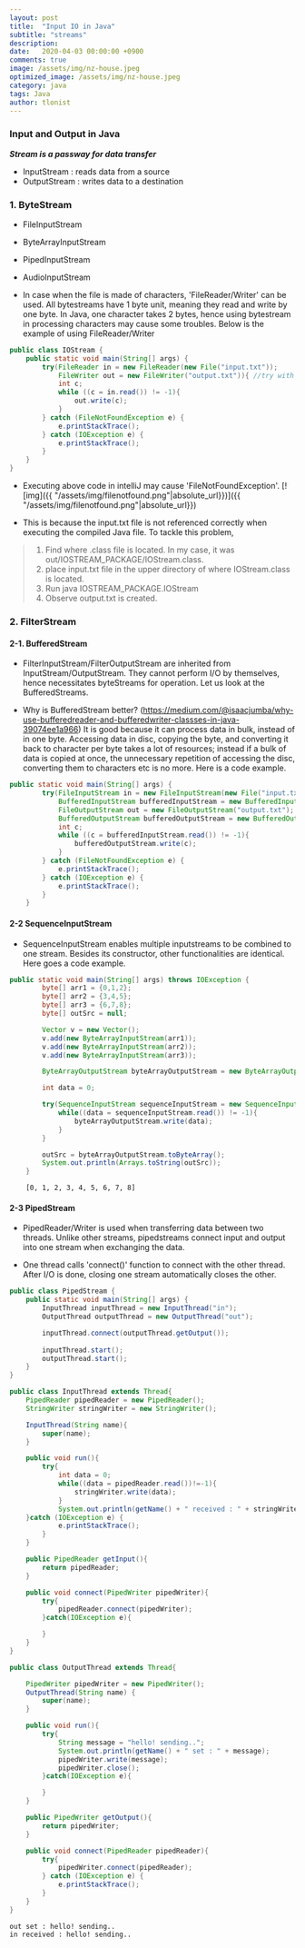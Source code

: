 ```yaml
---
layout: post
title:  "Input IO in Java"
subtitle: "streams"
description:
date:   2020-04-03 00:00:00 +0900
comments: true
image: /assets/img/nz-house.jpeg
optimized_image: /assets/img/nz-house.jpeg
category: java
tags: Java
author: tlonist
---
```


### Input and Output in Java

***Stream is a passway for data transfer***
- InputStream : reads data from a source
- OutputStream : writes data to a destination

### 1. ByteStream

- FileInputStream
- ByteArrayInputStream
- PipedInputStream
- AudioInputStream

- In case when the file is made of characters, 'FileReader/Writer' can be used. All bytestreams have 1 byte unit, meaning they read and write by one byte. In Java, one character takes 2 bytes, hence using bytestream in processing characters may cause some troubles. Below is the example of using FileReader/Writer


```java
public class IOStream {
    public static void main(String[] args) {
        try(FileReader in = new FileReader(new File("input.txt"));
            FileWriter out = new FileWriter("output.txt")){ //try with source
            int c;
            while ((c = in.read()) != -1){
                out.write(c);
            }
        } catch (FileNotFoundException e) {
            e.printStackTrace();
        } catch (IOException e) {
            e.printStackTrace();
        }
    }
}
```

- Executing above code in intelliJ may cause 'FileNotFoundException'.
[![img]({{ "/assets/img/filenotfound.png"|absolute_url}})]({{ "/assets/img/filenotfound.png"|absolute_url}})

- This is because the input.txt file is not referenced correctly when executing the compiled Java file. To tackle this problem, 

> 1. Find where .class file is located. In my case, it was out/IOSTREAM_PACKAGE/IOStream.class.
> 2. place input.txt file in the upper directory of where IOStream.class is located.
> 3. Run java IOSTREAM_PACKAGE.IOStream
> 4. Observe output.txt is created.

### 2. FilterStream

#### 2-1. BufferedStream
- FilterInputStream/FilterOutputStream are inherited from InputStream/OutputStream. They cannot perform I/O by themselves, hence necessitates byteStreams for operation. Let us look at the BufferedStreams. 

- Why is BufferedStream better? (https://medium.com/@isaacjumba/why-use-bufferedreader-and-bufferedwriter-classses-in-java-39074ee1a966) It is good because it can process data in bulk, instead of in one byte. Accessing data in disc, copying the byte, and converting it back to character per byte takes a lot of resources; instead if a bulk of data is copied at once, the unnecessary repetition of accessing the disc, converting them to characters etc is no more. Here is a code example.


```java
public static void main(String[] args) {
        try(FileInputStream in = new FileInputStream(new File("input.txt"));
            BufferedInputStream bufferedInputStream = new BufferedInputStream(in, 5);
            FileOutputStream out = new FileOutputStream("output.txt");
            BufferedOutputStream bufferedOutputStream = new BufferedOutputStream(out, 5)){ //try with source
            int c;
            while ((c = bufferedInputStream.read()) != -1){
                bufferedOutputStream.write(c);
            }
        } catch (FileNotFoundException e) {
            e.printStackTrace();
        } catch (IOException e) {
            e.printStackTrace();
        }
    }
```

#### 2-2 SequenceInputStream

- SequenceInputStream enables multiple inputstreams to be combined to one stream. Besides its constructor, other functionalities are identical. Here goes a code example.

```java
public static void main(String[] args) throws IOException {
        byte[] arr1 = {0,1,2};
        byte[] arr2 = {3,4,5};
        byte[] arr3 = {6,7,8};
        byte[] outSrc = null;

        Vector v = new Vector();
        v.add(new ByteArrayInputStream(arr1));
        v.add(new ByteArrayInputStream(arr2));
        v.add(new ByteArrayInputStream(arr3));

        ByteArrayOutputStream byteArrayOutputStream = new ByteArrayOutputStream();

        int data = 0;

        try(SequenceInputStream sequenceInputStream = new SequenceInputStream(v.elements())){
            while((data = sequenceInputStream.read()) != -1){
                byteArrayOutputStream.write(data);
            }
        }

        outSrc = byteArrayOutputStream.toByteArray();
        System.out.println(Arrays.toString(outSrc));
    }
```

```console
    [0, 1, 2, 3, 4, 5, 6, 7, 8]
```

#### 2-3 PipedStream

- PipedReader/Writer is used when transferring data between two threads. Unlike other streams, pipedstreams connect input and output into one stream when exchanging the data.

- One thread calls 'connect()' function to connect with the other thread. After I/O is done, closing one stream automatically closes the other.

```java
public class PipedStream {
    public static void main(String[] args) {
        InputThread inputThread = new InputThread("in");
        OutputThread outputThread = new OutputThread("out");

        inputThread.connect(outputThread.getOutput());
        
        inputThread.start();
        outputThread.start();
    }
}
```

```java
public class InputThread extends Thread{
    PipedReader pipedReader = new PipedReader();
    StringWriter stringWriter = new StringWriter();

    InputThread(String name){
        super(name);
    }

    public void run(){
        try{
            int data = 0;
            while((data = pipedReader.read())!=-1){
                stringWriter.write(data);
            }
            System.out.println(getName() + " received : " + stringWriter.toString());
    }catch (IOException e) {
            e.printStackTrace();
        }
    }

    public PipedReader getInput(){
        return pipedReader;
    }

    public void connect(PipedWriter pipedWriter){
        try{
            pipedReader.connect(pipedWriter);
        }catch(IOException e){

        }
    }
}
```

```java
public class OutputThread extends Thread{

    PipedWriter pipedWriter = new PipedWriter();
    OutputThread(String name) {
        super(name);
    }

    public void run(){
        try{
            String message = "hello! sending..";
            System.out.println(getName() + " set : " + message);
            pipedWriter.write(message);
            pipedWriter.close();
        }catch(IOException e){

        }
    }

    public PipedWriter getOutput(){
        return pipedWriter;
    }

    public void connect(PipedReader pipedReader){
        try{
            pipedWriter.connect(pipedReader);
        } catch (IOException e) {
            e.printStackTrace();
        }
    }
}
```

```console
out set : hello! sending..
in received : hello! sending..
```